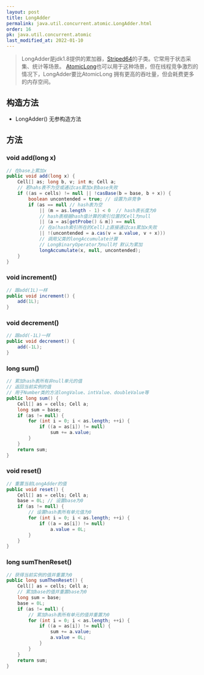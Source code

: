 ```yaml
---
layout: post
title: LongAdder
permalink: java.util.concurrent.atomic.LongAdder.html
order: 16
pk: java.util.concurrent.atomic
last_modified_at: 2022-01-10
---
```


> LongAdder是jdk1.8提供的累加器，[Striped64](Striped64.md)的子类。它常用于状态采集、统计等场景。
> [AtomicLong](AtomicLong.md)也可以用于这种场景，但在线程竞争激烈的情况下，LongAdder要比AtomicLong
> 拥有更高的吞吐量，但会耗费更多的内存空间。

## 构造方法
- LongAdder() 无参构造方法

## 方法
### void add(long x)
```java
// 在base上累加x
public void add(long x) {
    Cell[] as; long b, v; int m; Cell a;
    // 若hahs表不为空或通过cas累加x到base失败
    if ((as = cells) != null || !casBase(b = base, b + x)) {
        boolean uncontended = true; // 设置为非竞争
        if (as == null // hash表为空
            || (m = as.length - 1) < 0  // hash表长度为0
            // hash表根据hash值计算的索引位置的Cell为null
            || (a = as[getProbe() & m]) == null 
            // 在a(hash索引所在的Cell)上直接通过cas累加x失败
            || !(uncontended = a.cas(v = a.value, v + x)))
            // 调用父类的longAccumulate计算
            // LongBinaryOperator为null时 默认为累加
            longAccumulate(x, null, uncontended);
    }
}
```

### void increment()
```java
// 跟add(1L)一样
public void increment() {
    add(1L);
}
```

### void decrement()
```java
// 跟add(-1L)一样
public void decrement() {
    add(-1L);
}
```

### long sum()
```java
// 累加hash表所有非null单元的值
// 返回当前实例的值
// 用于Number类的方法longValue、intValue、doubleValue等
public long sum() {
    Cell[] as = cells; Cell a;
    long sum = base;
    if (as != null) {
        for (int i = 0; i < as.length; ++i) {
            if ((a = as[i]) != null)
                sum += a.value;
        }
    }
    return sum;
}
```

### void reset()
```java
// 重置当前LongAdder的值
public void reset() {
    Cell[] as = cells; Cell a;
    base = 0L; // 设置base为0
    if (as != null) {
        // 设置hash表所有单元值为0
        for (int i = 0; i < as.length; ++i) {
            if ((a = as[i]) != null)
                a.value = 0L;
        }
    }
}
```

### long sumThenReset()
```java
// 获得当前实例的值并重置为0
public long sumThenReset() {
    Cell[] as = cells; Cell a;
    // 累加base的值并重置base为0
    long sum = base;
    base = 0L;
    if (as != null) {
        // 累加hash表所有单元的值并重置为0
        for (int i = 0; i < as.length; ++i) {
            if ((a = as[i]) != null) {
                sum += a.value;
                a.value = 0L;
            }
        }
    }
    return sum;
}
```